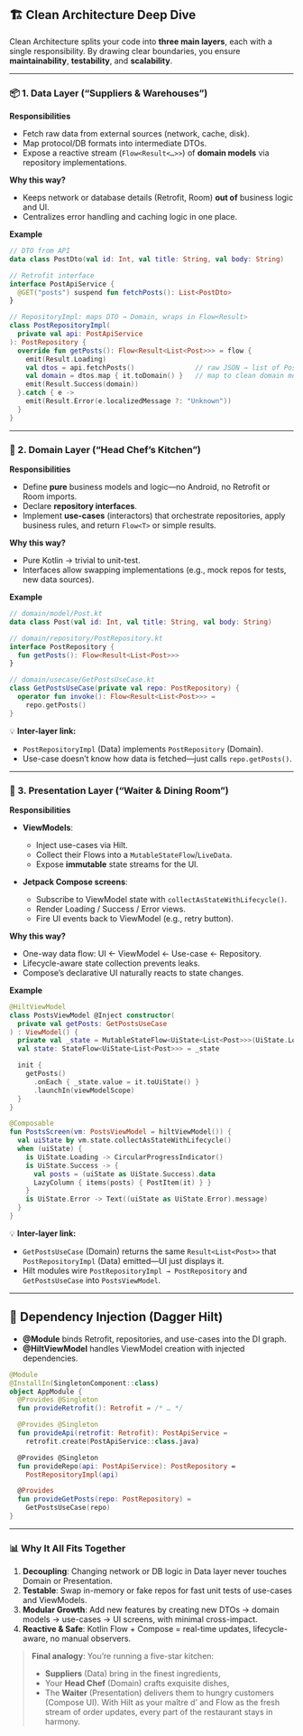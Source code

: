 ## 🏗️ Clean Architecture Deep Dive

Clean Architecture splits your code into **three main layers**, each with a single responsibility. By drawing clear boundaries, you ensure **maintainability**, **testability**, and **scalability**.

---

### 📦 1. Data Layer (“Suppliers & Warehouses”)

**Responsibilities**  
- Fetch raw data from external sources (network, cache, disk).  
- Map protocol/DB formats into intermediate DTOs.  
- Expose a reactive stream (`Flow<Result<…>>`) of **domain models** via repository implementations.

**Why this way?**  
- Keeps network or database details (Retrofit, Room) **out of** business logic and UI.  
- Centralizes error handling and caching logic in one place.  

**Example**  
```kotlin
// DTO from API
data class PostDto(val id: Int, val title: String, val body: String)

// Retrofit interface
interface PostApiService {
  @GET("posts") suspend fun fetchPosts(): List<PostDto>
}

// RepositoryImpl: maps DTO → Domain, wraps in Flow<Result>
class PostRepositoryImpl(
  private val api: PostApiService
): PostRepository {
  override fun getPosts(): Flow<Result<List<Post>>> = flow {
    emit(Result.Loading)
    val dtos = api.fetchPosts()               // raw JSON → list of PostDto
    val domain = dtos.map { it.toDomain() }   // map to clean domain models
    emit(Result.Success(domain))
  }.catch { e ->
    emit(Result.Error(e.localizedMessage ?: "Unknown"))
  }
}
```

---

### 🍳 2. Domain Layer (“Head Chef’s Kitchen”)

**Responsibilities**

* Define **pure** business models and logic—no Android, no Retrofit or Room imports.
* Declare **repository interfaces**.
* Implement **use-cases** (interactors) that orchestrate repositories, apply business rules, and return `Flow<T>` or simple results.

**Why this way?**

* Pure Kotlin → trivial to unit-test.
* Interfaces allow swapping implementations (e.g., mock repos for tests, new data sources).

**Example**

```kotlin
// domain/model/Post.kt
data class Post(val id: Int, val title: String, val body: String)

// domain/repository/PostRepository.kt
interface PostRepository {
  fun getPosts(): Flow<Result<List<Post>>>
}

// domain/usecase/GetPostsUseCase.kt
class GetPostsUseCase(private val repo: PostRepository) {
  operator fun invoke(): Flow<Result<List<Post>>> =
    repo.getPosts()
}
```

💡 **Inter-layer link:**

* `PostRepositoryImpl` (Data) implements `PostRepository` (Domain).
* Use-case doesn’t know how data is fetched—just calls `repo.getPosts()`.

---

### 🥂 3. Presentation Layer (“Waiter & Dining Room”)

**Responsibilities**

* **ViewModels**:

  * Inject use-cases via Hilt.
  * Collect their Flows into a `MutableStateFlow`/`LiveData`.
  * Expose **immutable** state streams for the UI.
* **Jetpack Compose screens**:

  * Subscribe to ViewModel state with `collectAsStateWithLifecycle()`.
  * Render Loading / Success / Error views.
  * Fire UI events back to ViewModel (e.g., retry button).

**Why this way?**

* One-way data flow: UI ← ViewModel ← Use-case ← Repository.
* Lifecycle-aware state collection prevents leaks.
* Compose’s declarative UI naturally reacts to state changes.

**Example**

```kotlin
@HiltViewModel
class PostsViewModel @Inject constructor(
  private val getPosts: GetPostsUseCase
) : ViewModel() {
  private val _state = MutableStateFlow<UiState<List<Post>>>(UiState.Loading)
  val state: StateFlow<UiState<List<Post>>> = _state

  init {
    getPosts()
      .onEach { _state.value = it.toUiState() }
      .launchIn(viewModelScope)
  }
}

@Composable
fun PostsScreen(vm: PostsViewModel = hiltViewModel()) {
  val uiState by vm.state.collectAsStateWithLifecycle()
  when (uiState) {
    is UiState.Loading -> CircularProgressIndicator()
    is UiState.Success -> {
      val posts = (uiState as UiState.Success).data
      LazyColumn { items(posts) { PostItem(it) } }
    }
    is UiState.Error -> Text((uiState as UiState.Error).message)
  }
}
```

💡 **Inter-layer link:**

* `GetPostsUseCase` (Domain) returns the same `Result<List<Post>>` that `PostRepositoryImpl` (Data) emitted—UI just displays it.
* Hilt modules wire `PostRepositoryImpl → PostRepository` and `GetPostsUseCase` into `PostsViewModel`.

---

## 🔗 Dependency Injection (Dagger Hilt)

* **@Module** binds Retrofit, repositories, and use-cases into the DI graph.
* **@HiltViewModel** handles ViewModel creation with injected dependencies.

```kotlin
@Module
@InstallIn(SingletonComponent::class)
object AppModule {
  @Provides @Singleton
  fun provideRetrofit(): Retrofit = /* … */

  @Provides @Singleton
  fun provideApi(retrofit: Retrofit): PostApiService =
    retrofit.create(PostApiService::class.java)

  @Provides @Singleton
  fun provideRepo(api: PostApiService): PostRepository =
    PostRepositoryImpl(api)

  @Provides
  fun provideGetPosts(repo: PostRepository) =
    GetPostsUseCase(repo)
}
```

---

### 📊 Why It All Fits Together

1. **Decoupling**: Changing network or DB logic in Data layer never touches Domain or Presentation.
2. **Testable**: Swap in-memory or fake repos for fast unit tests of use-cases and ViewModels.
3. **Modular Growth**: Add new features by creating new DTOs → domain models → use-cases → UI screens, with minimal cross-impact.
4. **Reactive & Safe**: Kotlin Flow + Compose = real-time updates, lifecycle-aware, no manual observers.

> **Final analogy**:
> You’re running a five-star kitchen:
>
> * **Suppliers** (Data) bring in the finest ingredients,
> * Your **Head Chef** (Domain) crafts exquisite dishes,
> * The **Waiter** (Presentation) delivers them to hungry customers (Compose UI).
>   With Hilt as your maître d’ and Flow as the fresh stream of order updates, every part of the restaurant stays in harmony.